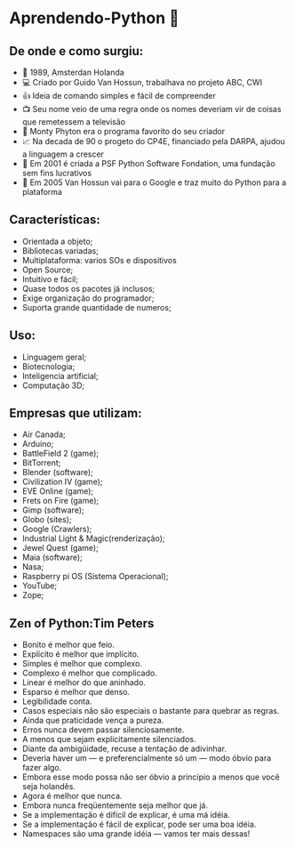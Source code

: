 # Aprendendo-Python :snake:

## De onde e como surgiu:
- :tulip: 1989, Amsterdan Holanda
- :computer: Criado por Guido Van Hossun, trabalhava no projeto ABC, CWI
- :thumbsup: Ideia de comando simples e fácil de compreender 
- :tv: Seu nome veio de uma regra onde os nomes deveriam vir de coisas que remetessem a televisão
- :circus_tent: Monty Phyton era o programa favorito do seu criador
- :chart_with_upwards_trend: Na decada de 90 o progeto do CP4E, financiado pela DARPA, ajudou a linguagem a crescer
- :snake: Em 2001 é criada a PSF Python Software Fondation, uma fundação sem fins lucrativos
- :dart: Em 2005 Van Hossun vai para o Google e traz muito do Python para a plataforma

## Características:
- Orientada a objeto;
- Bibliotecas variadas;
- Multiplataforma: varios SOs e dispositivos
- Open Source;
- Intuitivo e fácil;
- Quase todos os pacotes já inclusos;
- Exige organização do programador;
- Suporta grande quantidade de numeros;

## Uso:
- Linguagem geral;
- Biotecnologia;
- Inteligencia artificial;
- Computação 3D;

## Empresas que utilizam:
- Air Canada;
- Arduino;
- BattleField 2 (game);
- BitTorrent;
- Blender (software);
- Civilization IV (game);
- EVE Online (game);
- Frets on Fire (game);
- Gimp (software);
- Globo (sites);
- Google (Crawlers);
- Industrial Light & Magic(renderização);
- Jewel Quest (game);
- Maia (software);
- Nasa;
- Raspberry pi OS (Sistema Operacional);
- YouTube;
- Zope;


## Zen of Python:Tim Peters
- Bonito é melhor que feio.
- Explícito é melhor que implícito.
- Simples é melhor que complexo.
- Complexo é melhor que complicado.
- Linear é melhor do que aninhado.
- Esparso é melhor que denso.
- Legibilidade conta.
- Casos especiais não são especiais o bastante para quebrar as regras.
- Ainda que praticidade vença a pureza.
- Erros nunca devem passar silenciosamente.
- A menos que sejam explicitamente silenciados.
- Diante da ambigüidade, recuse a tentação de adivinhar.
- Deveria haver um — e preferencialmente só um — modo óbvio para fazer algo.
- Embora esse modo possa não ser óbvio a princípio a menos que você seja holandês.
- Agora é melhor que nunca.
- Embora nunca freqüentemente seja melhor que já.
- Se a implementação é difícil de explicar, é uma má idéia.
- Se a implementação é fácil de explicar, pode ser uma boa idéia.
- Namespaces são uma grande idéia — vamos ter mais dessas!
